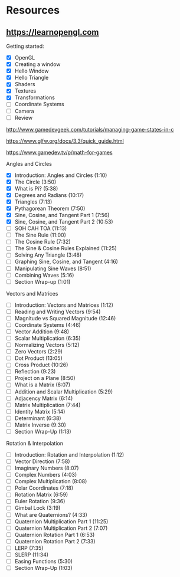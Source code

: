 # Resources

## https://learnopengl.com

Getting started:
- [x] OpenGL
- [x] Creating a window
- [x] Hello Window
- [x] Hello Triangle
- [x] Shaders
- [x] Textures
- [x] Transformations
- [ ] Coordinate Systems
- [ ] Camera
- [ ] Review

http://www.gamedevgeek.com/tutorials/managing-game-states-in-c

https://www.glfw.org/docs/3.3/quick_guide.html

https://www.gamedev.tv/p/math-for-games

Angles and Circles
- [x] Introduction: Angles and Circles (1:10)
- [x] The Circle (3:50)
- [x] What is Pi? (5:38)
- [x] Degrees and Radians (10:17)
- [x] Triangles (7:13)
- [x] Pythagorean Theorem (7:50)
- [x] Sine, Cosine, and Tangent Part 1 (7:56)
- [x] Sine, Cosine, and Tangent Part 2 (10:53)
- [ ] SOH CAH TOA (11:13)
- [ ] The Sine Rule (11:00)
- [ ] The Cosine Rule (7:32)
- [ ] The Sine & Cosine Rules Explained (11:25)
- [ ] Solving Any Triangle (3:48)
- [ ] Graphing Sine, Cosine, and Tangent (4:16)
- [ ] Manipulating Sine Waves (8:51)
- [ ] Combining Waves (5:16)
- [ ] Section Wrap-up (1:01)

Vectors and Matrices
- [ ] Introduction: Vectors and Matrices (1:12)
- [ ] Reading and Writing Vectors (9:54)
- [ ] Magnitude vs Squared Magnitude (12:46)
- [ ] Coordinate Systems (4:46)
- [ ] Vector Addition (9:48)
- [ ] Scalar Multiplication (6:35)
- [ ] Normalizing Vectors (5:12)
- [ ] Zero Vectors (2:29)
- [ ] Dot Product (13:05)
- [ ] Cross Product (10:26)
- [ ] Reflection (9:23)
- [ ] Project on a Plane (8:50)
- [ ] What is a Matrix (6:07)
- [ ] Addition and Scalar Multiplication (5:29)
- [ ] Adjacency Matrix (6:14)
- [ ] Matrix Multiplication (7:44)
- [ ] Identity Matrix (5:14)
- [ ] Determinant (6:38)
- [ ] Matrix Inverse (9:30)
- [ ] Section Wrap-Up (1:13)

Rotation & Interpolation
- [ ] Introduction: Rotation and Interpolation (1:12)
- [ ] Vector Direction (7:58)
- [ ] Imaginary Numbers (8:07)
- [ ] Complex Numbers (4:03)
- [ ] Complex Multiplication (8:08)
- [ ] Polar Coordinates (7:18)
- [ ] Rotation Matrix (6:59)
- [ ] Euler Rotation (9:36)
- [ ] Gimbal Lock (3:19)
- [ ] What are Quaternions? (4:33)
- [ ] Quaternion Multiplication Part 1 (11:25)
- [ ] Quaternion Multiplication Part 2 (7:07)
- [ ] Quaternion Rotation Part 1 (6:53)
- [ ] Quaternion Rotation Part 2 (7:33)
- [ ] LERP (7:35)
- [ ] SLERP (11:34)
- [ ] Easing Functions (5:30)
- [ ] Section Wrap-Up (1:03)
